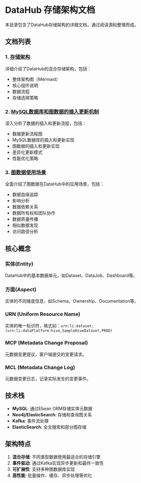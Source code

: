 # DataHub 存储架构文档

本目录包含了DataHub存储架构的详细文档，通过阅读源码整理而成。

## 文档列表

### 1. [存储架构](./1-storage-architecture.md)
详细介绍了DataHub的混合存储架构，包括：
- 整体架构图（Mermaid）
- 核心组件说明
- 数据流程
- 存储选择策略

### 2. [MySQL数据库和图数据的插入更新机制](./2-data-insert-update.md)
深入分析了数据的插入和更新流程，包括：
- 数据更新流程图
- MySQL数据库的插入和更新实现
- 图数据的插入和更新实现
- 差异化更新模式
- 性能优化策略

### 3. [图数据使用场景](./3-graph-data-usage.md)
全面介绍了图数据在DataHub中的应用场景，包括：
- 数据血缘追踪
- 影响分析
- 数据依赖关系
- 数据所有权和团队协作
- 数据质量传播
- 相似数据发现
- 访问路径分析

## 核心概念

### 实体(Entity)
DataHub中的基本数据单元，如Dataset、DataJob、Dashboard等。

### 方面(Aspect)
实体的不同维度信息，如Schema、Ownership、Documentation等。

### URN (Uniform Resource Name)
实体的唯一标识符，格式如：`urn:li:dataset:(urn:li:dataPlatform:hive,SampleHiveDataset,PROD)`

### MCP (Metadata Change Proposal)
元数据变更提议，客户端提交的变更请求。

### MCL (Metadata Change Log)
元数据变更日志，记录实际发生的变更事件。

## 技术栈

- **MySQL**: 通过Ebean ORM存储实体元数据
- **Neo4j/ElasticSearch**: 存储和查询图关系
- **Kafka**: 事件流处理
- **ElasticSearch**: 全文搜索和部分图存储

## 架构特点

1. **混合存储**: 不同类型数据使用最适合的存储引擎
2. **事件驱动**: 通过Kafka实现异步更新和最终一致性
3. **可扩展性**: 支持多种图数据库实现
4. **高性能**: 批量操作、缓存、异步处理等优化

